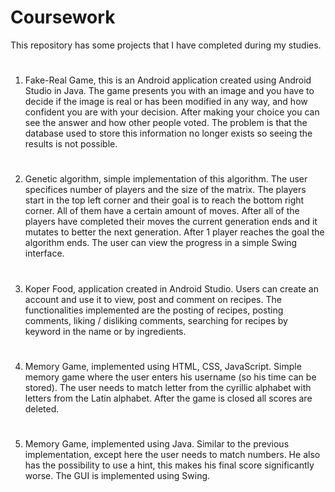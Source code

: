 # Coursework

This repository has some projects that I have completed during my studies.
#
1. Fake-Real Game, this is an Android application created using Android Studio in Java. The game presents you with an image and you have to decide if the image is real or has been modified in any way, and how confident you are with your decision. After making your choice you can see the answer and how other people voted. The problem is that the database used to store this information no longer exists so seeing the results is not possible.
#
2. Genetic algorithm, simple implementation of this algorithm. The user specifices number of players and the size of the matrix. The players start in the top left corner and their goal is to reach the bottom right corner. All of them have a certain amount of moves. After all of the players have completed their moves the current generation ends and it mutates to better the next generation. After 1 player reaches the goal the algorithm ends. The user can view the progress in a simple Swing interface.
#
3. Koper Food, application created in Android Studio. Users can create an account and use it to view, post and comment on recipes. The functionalities implemented are the posting of recipes, posting comments, liking / disliking comments, searching for recipes by keyword in the name or by ingredients.
#
4. Memory Game, implemented using HTML, CSS, JavaScript. Simple memory game where the user enters his username (so his time can be stored). The user needs to match letter from the cyrillic alphabet with letters from the Latin alphabet. After the game is closed all scores are deleted.
#
5. Memory Game, implemented using Java. Similar to the previous implementation, except here the user needs to match numbers. He also has the possibility to use a hint, this makes his final score significantly worse. The GUI is implemented using Swing.
